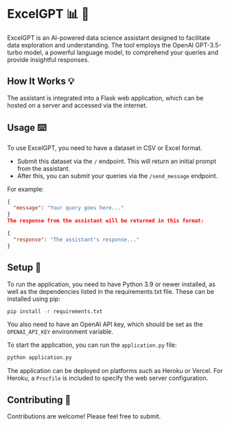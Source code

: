 # ExcelGPT :bar_chart: :robot: 

ExcelGPT is an AI-powered data science assistant designed to facilitate data exploration and understanding. The tool employs the OpenAI GPT-3.5-turbo model, a powerful language model, to comprehend your queries and provide insightful responses.

## How It Works :bulb: 

The assistant is integrated into a Flask web application, which can be hosted on a server and accessed via the internet.

## Usage :keyboard: 

To use ExcelGPT, you need to have a dataset in CSV or Excel format.

- Submit this dataset via the `/` endpoint. This will return an initial prompt from the assistant.
- After this, you can submit your queries via the `/send_message` endpoint.

For example:

```json
{
  "message": "Your query goes here..."
}
The response from the assistant will be returned in this format:
```

```json
{
  "response": "The assistant's response..."
}
```

## Setup :wrench:
To run the application, you need to have Python 3.9 or newer installed, as well as the dependencies listed in the requirements.txt file. These can be installed using pip:

```bash
pip install -r requirements.txt
```
You also need to have an OpenAI API key, which should be set as the `OPENAI_API_KEY` environment variable.

To start the application, you can run the `application.py` file:

```bash
python application.py
```
The application can be deployed on platforms such as Heroku or Vercel. For Heroku, a `Procfile` is included to specify the web server configuration.

## Contributing :handshake:
Contributions are welcome! Please feel free to submit.
